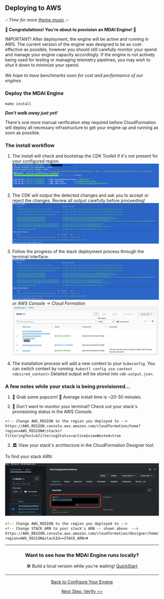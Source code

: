 ## Deploying to AWS

*🎶 Time for more [theme music](https://www.youtube.com/watch?v=ioE_O7Lm0I4) 🎶*

**💪 Congratulations! You're about to provision an MDAI Engine! 💪**


<div class="warning">
  IMPORTANT! After deployment, the engine will be active and running in AWS. The current version of the engine was designed to be as cost-effective as possible, however you should still carefully monitor your spend and manage your engine capacity accordingly. If the engine is not actively being used for testing or managing telemetry pipelines, you may wish to shut it down to minimize your spend.<br /><br />
  <em>We hope to have benchmarks soon for cost and performance of our engines.</em>
</div>

### Deploy the MDAI Engine

```shell
make install
```

<div class="warning">
  <b><em>Don't walk away just yet!</em></b>
  <p>There's one more manual verification step required before CloudFormation will deploy all necessary infrastructure to get your engine up and running as soon as possible.</p>
</div>


### The install workflow

1. The install will check and bootstrap the CDK Toolkit if it's not present for your configured region.
![[bootstrap.png](../../media/bootstrap.png)](../../media/bootstrap.png)

2. The CDK will output the detected changes and ask you to accept or reject the changes. Review all output carefully before proceeding!
![![stack-details.png](../../media/stack-details.png)](../../media/stack-details.png)

3. Follow the progress of the stack deployment process through the terminal interface.
[![stack-details.png](../../media/stack-details.png)](../../media/stack-details.png)
*or AWS Console -> Cloud Formation*
[![CFN Status](../../media/cfn-status.png)](../../media/cfn-status.png)

4.  The installation process will add a new context to your `kubeconfig`. You can switch context by running: `kubectl config use-context <desired_context>`
Detailed output will be stored into `cdk-output.json`.

### A few notes while your stack is being provisioned...

1. 🍿 Grab some popcorn! 🍿 Average install time is ~20-30 minutes.

2. 👀 Don't want to monitor your terminal? Check out your stack's provisioning status in the AWS Console.
```
<!-- Change AWS_REGION to the region you deployed to -->
https://AWS_REGION.console.aws.amazon.com/cloudformation/home?region=AWS_REGION#/stacks?filteringText=&filteringStatus=active&viewNested=true
```

3. 🏛️ View your stack's architecture in the CloudFormation Designer tool.

To find your stack ARN:

[![CFN Stack ARN](../../media/cfn-stack-arn.png)](../../media/cfn-stack-arn.png)

```
<!-- Change AWS_REGION to the region you deployed to -->
<!-- Change STACK_ARN to your stack's ARN -- shown above  -->
https://AWS_REGION.console.aws.amazon.com/cloudformation/designer/home?region=AWS_REGION&stackId=<STACK_ARN>#
```

----

<center>
  <h3>Want to see how the MDAI Engine runs locally?</h3>
  <p>
    🛠️ Build a local version while you're waiting!
    <a href="../local/quick-start.md">
      QuickStart
    </a>
  </p>
</center>

----

<p style="text-align: center;">
  <a href="./configure.md">Back to Configure Your Engine</a>
</p>
<p style="text-align: center;">
  <a href="./verify.md">Next Step: Verify >></a>
</p>
